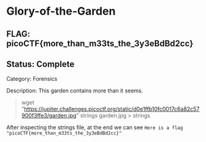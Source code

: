 # Glory-of-the-Garden

## FLAG: picoCTF{more_than_m33ts_the_3y3eBdBd2cc}

## Status: Complete

Category: Forensics

Description: This garden contains more than it seems.

> wget "https://jupiter.challenges.picoctf.org/static/d0e1ffb10fc0017c6a82c57900f3ffe3/garden.jpg"
> strings garden.jpg > strings

After inspecting the strings file, at the end we can see `Here is a flag "picoCTF{more_than_m33ts_the_3y3eBdBd2cc}"`
